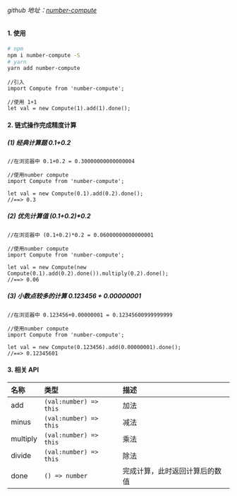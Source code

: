 ###### github 地址：[number-compute](https://github.com/zlh1234/number-compute)

#### 1. 使用

```bash
# npm
npm i number-compute -S
# yarn
yarn add number-compute
```

```tsx
//引入
import Compute from 'number-compute';

//使用 1+1
let val = new Compute(1).add(1).done();
```

#### 2. 链式操作完成精度计算

##### (1) 经典计算题 0.1+0.2

```tsx
//在浏览器中 0.1+0.2 = 0.30000000000000004

//使用number compute
import Compute from 'number-compute';

let val = new Compute(0.1).add(0.2).done();
//==> 0.3
```

##### (2) 优先计算值 (0.1+0.2)\*0.2

```tsx
//在浏览器中 (0.1+0.2)*0.2 = 0.06000000000000001

//使用number compute
import Compute from 'number-compute';

let val = new Compute(new Compute(0.1).add(0.2).done()).multiply(0.2).done();
//==> 0.06
```

##### (3) 小数点较多的计算 0.123456 + 0.00000001

```tsx
//在浏览器中 0.123456+0.00000001 = 0.12345600999999999

//使用number compute
import Compute from 'number-compute';

let val = new Compute(0.123456).add(0.00000001).done();
//==> 0.12345601
```

#### 3. 相关 API

| 名称     | 类型                   | 描述                           |
| :------- | :--------------------- | :----------------------------- |
| add      | `(val:number) => this` | 加法                           |
| minus    | `(val:number) => this` | 减法                           |
| multiply | `(val:number) => this` | 乘法                           |
| divide   | `(val:number) => this` | 除法                           |
| done     | `() => number`         | 完成计算，此时返回计算后的数值 |
